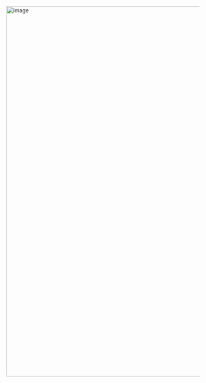 <img width="1892" height="965" alt="image" src="https://github.com/user-attachments/assets/a52dd6e8-640b-4338-acd1-51fd813ca329" />

